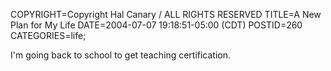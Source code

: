 COPYRIGHT=Copyright Hal Canary / ALL RIGHTS RESERVED
TITLE=A New Plan for My Life
DATE=2004-07-07 19:18:51-05:00 (CDT)
POSTID=260
CATEGORIES=life;

I'm going back to school to get teaching certification.
